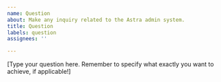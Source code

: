 ```yaml
---
name: Question
about: Make any inquiry related to the Astra admin system.
title: Question
labels: question
assignees: ''

---
```


[Type your question here. Remember to specify what exactly you want to achieve, if applicable!]
